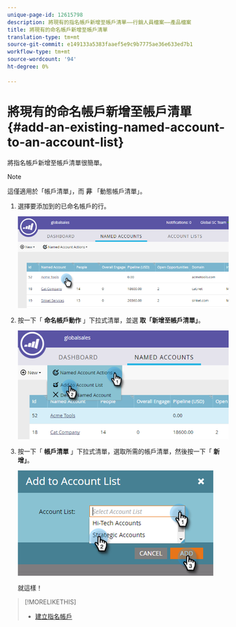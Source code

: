 ```yaml
---
unique-page-id: 12615798
description: 將現有的指名帳戶新增至帳戶清單——行銷人員檔案——產品檔案
title: 將現有的命名帳戶新增至帳戶清單
translation-type: tm+mt
source-git-commit: e149133a5383faaef5e9c9b7775ae36e633ed7b1
workflow-type: tm+mt
source-wordcount: '94'
ht-degree: 0%

---
```



# 將現有的命名帳戶新增至帳戶清單 {#add-an-existing-named-account-to-an-account-list}

將指名帳戶新增至帳戶清單很簡單。

>[!NOTE]
>
>這僅適用於「帳戶清單」，而 **非** 「動態帳戶清單」。

1. 選擇要添加到的已命名帳戶的行。

   ![](assets/four-1.png)

1. 按一下「 **命名帳戶動作** 」下拉式清單，並選 **取「新增至帳戶清單」**。

   ![](assets/five-1.png)

1. 按一下「 **帳戶清單** 」下拉式清單，選取所需的帳戶清單，然後按一下「 **新增」**。

   ![](assets/six-1.png)

   就這樣！

>[!MORELIKETHIS]
>
>* [建立指名帳戶](create-a-named-account.md)

>



